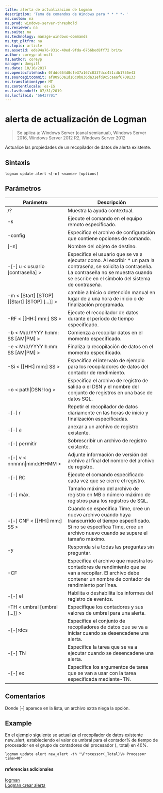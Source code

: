 ```yaml
---
title: alerta de actualización de Logman
description: 'Tema de comandos de Windows para * * * *- '
ms.custom: na
ms.prod: windows-server-threshold
ms.reviewer: na
ms.suite: na
ms.technology: manage-windows-commands
ms.tgt_pltfrm: na
ms.topic: article
ms.assetid: ede94a76-931c-40ed-9fda-6766bed8ff72 britw
author: coreyp-at-msft
ms.author: coreyp
manager: dongill
ms.date: 10/16/2017
ms.openlocfilehash: 0fddc654d0cfe37a167c0337dcc451cdb1755e43
ms.sourcegitcommit: af80963a1d16c0b836da31efd9c5caaaf6708133
ms.translationtype: MT
ms.contentlocale: es-ES
ms.lasthandoff: 07/31/2019
ms.locfileid: "66437701"
---
```

# <a name="logman-update-alert"></a>alerta de actualización de Logman

>Se aplica a: Windows Server (canal semianual), Windows Server 2016, Windows Server 2012 R2, Windows Server 2012

Actualice las propiedades de un recopilador de datos de alerta existente.  

## <a name="syntax"></a>Sintaxis  
```  
logman update alert <[-n] <name>> [options]  
```  
## <a name="parameters"></a>Parámetros  

|                 Parámetro                  |                                                                               Descripción                                                                               |
|--------------------------------------------|-------------------------------------------------------------------------------------------------------------------------------------------------------------------------|
|                     /?                     |                                                                    Muestra la ayuda contextual.                                                                     |
|             -s<computer name>             |                                                          Ejecute el comando en el equipo remoto especificado.                                                          |
|              -config <value>               |                                                         Especifica el archivo de configuración que contiene opciones de comando.                                                         |
|                [-n]<name>                 |                                                                       Nombre del objeto de destino.                                                                        |
|          -[-] u < usuario [contraseña] >           | Especifica el usuario que se va a ejecutar como. Al escribir \* un para la contraseña, se solicita la contraseña. La contraseña no se muestra cuando se escribe en el símbolo del sistema de contraseña. |
| -m < [Start] [STOP] [[Start] [STOP] [...]] > |                                                cambie a Inicio o detención manual en lugar de a una hora de inicio o de finalización programada.                                                 |
|             -RF < [[HH:] mm:] SS >             |                                                        Ejecute el recopilador de datos durante el período de tiempo especificado.                                                         |
|     -b < M/d/YYYY h:mm: SS [AM&#124;PM] >      |                                                              Comienza a recopilar datos en el momento especificado.                                                               |
|     -e < M/d/YYYY h:mm: SS [AM&#124;PM] >      |                                                               Finaliza la recopilación de datos en el momento especificado.                                                                |
|             -Si < [[HH:] mm:] SS >             |                                                 Especifica el intervalo de ejemplo para los recopiladores de datos del contador de rendimiento.                                                  |
|           -o < path&#124;DSN! log >           |                                              Especifica el archivo de registro de salida o el DSN y el nombre del conjunto de registros en una base de datos SQL.                                               |
|                   -[-] r                    |                                                  Repetir el recopilador de datos diariamente en las horas de inicio y finalización especificadas.                                                  |
|                   -[-] a                    |                                                                     anexar a un archivo de registro existente.                                                                     |
|                   -[-] permitir                   |                                                                     Sobrescribir un archivo de registro existente.                                                                     |
|        -[-] v < nnnnnn&#124;mmddHHMM >        |                                                   Adjunte información de versión del archivo al final del nombre del archivo de registro.                                                   |
|               -[-] RC<task>                |                                                         Ejecute el comando especificado cada vez que se cierre el registro.                                                          |
|              -[-] máx. <value>               |                                                 Tamaño máximo del archivo de registro en MB o número máximo de registros para los registros de SQL.                                                  |
|           -[-] CNF < [[HH:] mm:] SS >           |     Cuando se especifica Time, cree un nuevo archivo cuando haya transcurrido el tiempo especificado. Si no se especifica Time, cree un archivo nuevo cuando se supere el tamaño máximo.     |
|                     -y                     |                                                             Responda sí a todas las preguntas sin preguntar.                                                              |
|               -CF<filename>               |                       Especifica el archivo que muestra los contadores de rendimiento que se van a recopilar. El archivo debe contener un nombre de contador de rendimiento por línea.                        |
|                   -[-] el                   |                                                                Habilita o deshabilita los informes del registro de eventos.                                                                 |
|     -TH < umbral [umbral [...]] >      |                                                        Especifique los contadores y sus valores de umbral para una alerta.                                                        |
|              -[-]rdcs<name>               |                                                     Especifica el conjunto de recopiladores de datos que se va a iniciar cuando se desencadene una alerta.                                                      |
|               -[-] TN<task>                |                                                             Especifica la tarea que se va a ejecutar cuando se desencadene una alerta.                                                              |
|            -[-] ex<argument>             |                                               Especifica los argumentos de tarea que se van a usar con la tarea especificada mediante-TN.                                                |

## <a name="remarks"></a>Comentarios  
Donde [-] aparece en la lista, un archivo extra niega la opción.  
## <a name="BKMK_examples"></a>Example  
En el ejemplo siguiente se actualiza el recopilador de datos existente new_alert, estableciendo el valor de umbral para el contador% de tiempo de procesador en el grupo de contadores del procesador (_ total) en 40%.  
```  
logman update alert new_alert -th "\Processor(_Total)\% Processor time>40"  
```  
#### <a name="additional-references"></a>referencias adicionales  
[logman](logman.md)  
[Logman crear alerta](logman-create-alert.md)  
